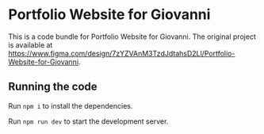 
  # Portfolio Website for Giovanni

  This is a code bundle for Portfolio Website for Giovanni. The original project is available at https://www.figma.com/design/7zYZVAnM3TzdJdtahsD2Ll/Portfolio-Website-for-Giovanni.

  ## Running the code

  Run `npm i` to install the dependencies.

  Run `npm run dev` to start the development server.
  